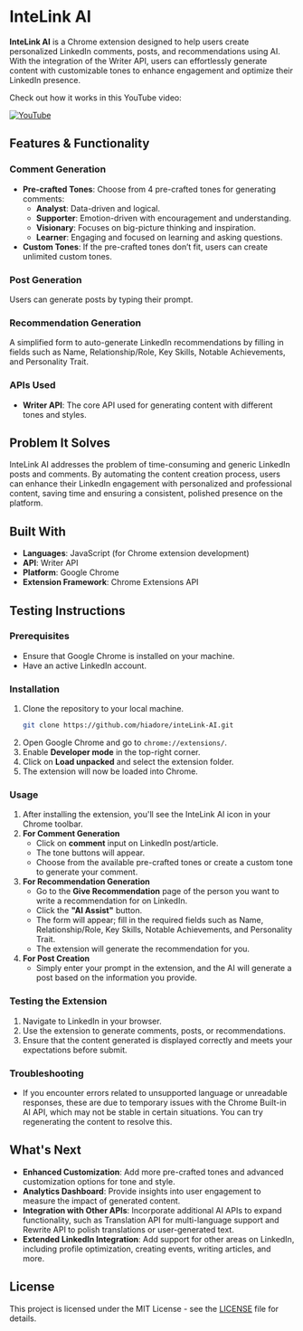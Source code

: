 
# InteLink AI

**InteLink AI** is a Chrome extension designed to help users create personalized LinkedIn comments, posts, and recommendations using AI. With the integration of the Writer API, users can effortlessly generate content with customizable tones to enhance engagement and optimize their LinkedIn presence.

Check out how it works in this YouTube video:

[![YouTube](http://i.ytimg.com/vi/m-q07yfTpJw/hqdefault.jpg)](https://www.youtube.com/watch?v=m-q07yfTpJw)

## Features & Functionality

### Comment Generation
- **Pre-crafted Tones**: Choose from 4 pre-crafted tones for generating comments:
  - **Analyst**: Data-driven and logical.
  - **Supporter**: Emotion-driven with encouragement and understanding.
  - **Visionary**: Focuses on big-picture thinking and inspiration.
  - **Learner**: Engaging and focused on learning and asking questions.
- **Custom Tones**: If the pre-crafted tones don’t fit, users can create unlimited custom tones.

### Post Generation
Users can generate posts by typing their prompt.

### Recommendation Generation
A simplified form to auto-generate LinkedIn recommendations by filling in fields such as Name, Relationship/Role, Key Skills, Notable Achievements, and Personality Trait.

### APIs Used
- **Writer API**: The core API used for generating content with different tones and styles.
  
## Problem It Solves
InteLink AI addresses the problem of time-consuming and generic LinkedIn posts and comments. By automating the content creation process, users can enhance their LinkedIn engagement with personalized and professional content, saving time and ensuring a consistent, polished presence on the platform.

## Built With
- **Languages**: JavaScript (for Chrome extension development)
- **API**: Writer API
- **Platform**: Google Chrome
- **Extension Framework**: Chrome Extensions API

## Testing Instructions
### Prerequisites
- Ensure that Google Chrome is installed on your machine.
- Have an active LinkedIn account.

### Installation
1. Clone the repository to your local machine.
   ```bash
   git clone https://github.com/hiadore/inteLink-AI.git
2.  Open Google Chrome and go to `chrome://extensions/`.
3.  Enable **Developer mode** in the top-right corner.
4. Click on **Load unpacked** and select the extension folder.
5. The extension will now be loaded into Chrome.

### Usage
1. After installing the extension, you'll see the InteLink AI icon in your Chrome toolbar.
2.  **For Comment Generation**
    -   Click on **comment** input on LinkedIn post/article.
    -   The tone buttons will appear.
    -   Choose from the available pre-crafted tones or create a custom tone to generate your comment.
3.  **For Recommendation Generation**
    -   Go to the **Give Recommendation** page of the person you want to write a recommendation for on LinkedIn.
    -   Click the **"AI Assist"** button.
    -   The form will appear; fill in the required fields such as Name, Relationship/Role, Key Skills, Notable Achievements, and Personality Trait.
    -   The extension will generate the recommendation for you.
4.  **For Post Creation**
    - Simply enter your prompt in the extension, and the AI will generate a post based on the information you provide.

### Testing the Extension

1.  Navigate to LinkedIn in your browser.
2.  Use the extension to generate comments, posts, or recommendations.
3.  Ensure that the content generated is displayed correctly and meets your expectations before submit.

### Troubleshooting

-   If you encounter errors related to unsupported language or unreadable responses, these are due to temporary issues with the Chrome Built-in AI API, which may not be stable in certain situations. You can try regenerating the content to resolve this.


## What's Next

-   **Enhanced Customization**: Add more pre-crafted tones and advanced customization options for tone and style.
-   **Analytics Dashboard**: Provide insights into user engagement to measure the impact of generated content.
-   **Integration with Other APIs**: Incorporate additional AI APIs to expand functionality, such as Translation API for multi-language support and Rewrite API to polish translations or user-generated text.
-   **Extended LinkedIn Integration**: Add support for other areas on LinkedIn, including profile optimization, creating events, writing articles, and more.

## License

This project is licensed under the MIT License - see the [LICENSE](LICENSE) file for details.
